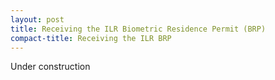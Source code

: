 ```yaml
---
layout: post
title: Receiving the ILR Biometric Residence Permit (BRP)
compact-title: Receiving the ILR BRP
---
```


Under construction